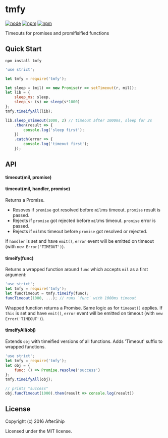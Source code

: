 # tmfy

[![node](https://img.shields.io/node/v/tmfy.svg)]()
[![npm](https://img.shields.io/npm/v/tmfy.svg)]()
[![npm](https://img.shields.io/npm/l/tmfy.svg)]()

Timeouts for promises and promifisified functions
## Quick Start
```
npm install tmfy
```

```javascript
'use strict';

let tmfy = require('tmfy');

let sleep = (mil) => new Promise(r => setTimeout(r, mil));
let lib = {
	sleep_ms: sleep,
	sleep_s: (s) => sleep(s*1000)
};
tmfy.timeifyAll(lib);

lib.sleep_sTimeout(1000, 2) // timeout after 1000ms, sleep for 2s
	.then(result => {
		console.log('sleep first');
	})
	.catch(error => {
		console.log('timeout first');
	});
```

## API

#### timeout(mil, promise)
#### timeout(mil, handler, promise)

Returns a Promise.
- Resoves if `promise` got resolved before `mil`ms timeout. `promise` result is passed.
- Rejects if `promise` got rejected before `mil`ms timeout. `promise` error is passed.
- Rejects if `mil`ms timeout before `promise` got resolved or rejected.

If `handler` is set and have `emit()`, `error` event will be emitted on timeout (with `new Error('TIMEOUT')`).

#### timeify(func)

Returns a wrapped function around `func` which accepts `mil` as a first argument:
```javascript
'use strict';
let tmfy = require('tmfy');
let funcTimeout = tmfy.timeify(func);
funcTimeout(1000, ...); // runs `func` with 1000ms timeout
```

Wrapped function returns a Promise. Same logic as for `timeout()` applies.
If `this` is set and have `emit()`, `error` event will be emitted on timeout (with `new Error('TIMEOUT')`).

#### timeifyAll(obj)

Extends `obj` with timeified versions of all functions. Adds 'Timeout' suffix to wrapped functions.
```javascript
'use strict';
let tmfy = require('tmfy');
let obj = {
	func: () => Promise.resolve('success')
};
tmfy.timeifyAll(obj);

// prints "success"
obj.funcTimeout(1000).then(result => console.log(result))
```

## License
Copyright (c) 2016 AfterShip

Licensed under the MIT license.
